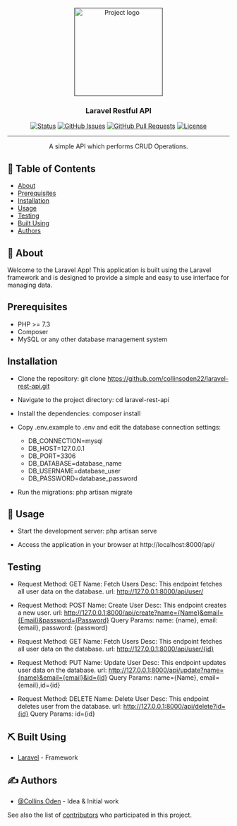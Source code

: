 <p align="center">
  <a href="" rel="noopener">
 <img width=200px height=200px src="https://i.imgur.com/6wj0hh6.jpg" alt="Project logo"></a>
</p>

<h3 align="center">Laravel Restful API</h3>

<div align="center">

[![Status](https://img.shields.io/badge/status-active-success.svg)]()
[![GitHub Issues](https://img.shields.io/github/issues/kylelobo/The-Documentation-Compendium.svg)](https://github.com/kylelobo/The-Documentation-Compendium/issues)
[![GitHub Pull Requests](https://img.shields.io/github/issues-pr/kylelobo/The-Documentation-Compendium.svg)](https://github.com/kylelobo/The-Documentation-Compendium/pulls)
[![License](https://img.shields.io/badge/license-MIT-blue.svg)](/LICENSE)

</div>

---

<p align="center"> A simple API which performs CRUD Operations.
    <br> 
</p>

## 📝 Table of Contents

- [About](#about)
- [Prerequisites](#prerequisites)
- [Installation](#installation)
- [Usage](#usage)
- [Testing](#testing)
- [Built Using](#built_using)
- [Authors](#authors)

## 🧐 About <a name = "about"></a>

Welcome to the Laravel App! This application is built using the Laravel framework and is designed to provide a simple and easy to use interface for managing data.

## Prerequisites <a name = "prerequisites"></a>
- PHP >= 7.3
- Composer
- MySQL or any other database management system

## Installation <a name = "installation"></a>
- Clone the repository: git clone https://github.com/collinsoden22/laravel-rest-api.git

- Navigate to the project directory: cd laravel-rest-api

- Install the dependencies: composer install

- Copy .env.example to .env and edit the database connection settings:
  -   DB_CONNECTION=mysql
  -   DB_HOST=127.0.0.1
  -   DB_PORT=3306
  -   DB_DATABASE=database_name 
  -   DB_USERNAME=database_user
  -   DB_PASSWORD=database_password

- Run the migrations: php artisan migrate


## 🎈 Usage <a name="usage"></a>

- Start the development server: php artisan serve

- Access the application in your browser at http://localhost:8000/api/


##  Testing <a name = "testing"></a>
  - Request
      Method: GET
      Name:   Fetch Users
      Desc:   This endpoint fetches all user data on the database.
      url:    http://127.0.0.1:8000/api/user/

  - Request
      Method: POST
      Name:   Create User
      Desc:   This endpoint creates a new user.
      url:    http://127.0.0.1:8000/api/create?name={Name}&email={Email}&password={Password}
      Query Params: name: {name}, email: {email}, password: {password}

  - Request
      Method: GET
      Name:   Fetch Users
      Desc:   This endpoint fetches all user data on the database.
      url:    http://127.0.0.1:8000/api/user/{id}

  - Request
      Method:       PUT
      Name:         Update User
      Desc:         This endpoint updates user data on the database.
      url:          http://127.0.0.1:8000/api/update?name={name}&email={email}&id={id}
      Query Params: name={Name}, email={email},id={id}

  - Request
      Method:       DELETE
      Name:         Delete User
      Desc:         This endpoint deletes user from the database.
      url:          http://127.0.0.1:8000/api/delete?id={id}
      Query Params: id={id}

## ⛏️ Built Using <a name = "built_using"></a>

- [Laravel](https://www.laravel.com/) - Framework

## ✍️ Authors <a name = "authors"></a>

- [@Collins Oden](https://github.com/collinsoden22) - Idea & Initial work

See also the list of [contributors](https://github.com/collinsoden22/laravel-rest-api/contributors) who participated in this project.